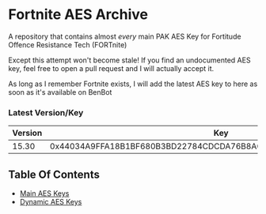 # Fortnite AES Archive
A repository that contains almost *every* main PAK AES Key for Fortitude Offence Resistance Tech (FORTnite)

Except this attempt won't become stale!
If you find an undocumented AES key, feel free to open a pull request and I will actually accept it.

As long as I remember Fortnite exists, I will add the latest AES key to here as soon as it's available on BenBot

### Latest Version/Key
| Version | Key |
|---------|-----|
| 15.30   | 0x44034A9FFA18B1BF680B3BD22784CDCDA76B8A0CF1F2DD333FA0B7C0A5BD92A0 |

## Table Of Contents
- [Main AES Keys](https://github.com/dippyshere/fortnite-aes-archive/tree/master/archive/main.md)
- [Dynamic AES Keys](https://github.com/dippyshere/fortnite-aes-archive/tree/master/archive/dynamic)
